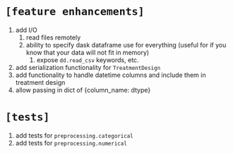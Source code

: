 # `[feature enhancements]`
1. add I/O
   1. read files remotely
   2. ability to specify dask dataframe use for everything (useful for if you know that your data will not fit in memory)
      1. expose `dd.read_csv` keywords, etc.
2. add serialization functionality for `TreatmentDesign`
3. add functionality to handle datetime columns and include them in treatment design
4. allow passing in dict of {column_name: dtype}

# `[tests]`
1. add tests for `preprocessing.categorical`
2. add tests for `preprocessing.numerical`

